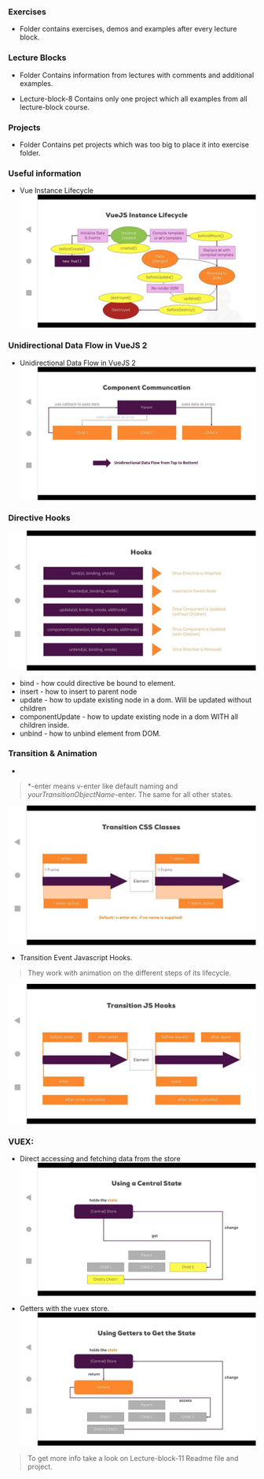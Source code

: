 ### Exercises
* Folder contains exercises, demos and examples after every lecture block.

### Lecture Blocks
* Folder Contains information from lectures with comments and additional examples.

* Lecture-block-8 Contains only one project which all examples from all lecture-block course.

### Projects
* Folder Contains pet projects which was too big to place it into exercise folder.

### Useful information
* Vue Instance Lifecycle
![VueJS-instance-lifecycle](images-from-course/75--Vue-Instance-Lifecycle.jpg)

### Unidirectional Data Flow in VueJS 2
* Unidirectional Data Flow in VueJS 2
![VueJS-instance-lifecycle](images-from-course/112-Unidirectional-data-flow-between-components.jpg)

### Directive Hooks
![VueJS-instance-lifecycle](images-from-course/164-Directive-Hooks.jpg)

* bind - how could directive be bound to element.
* insert - how to insert to parent node
* update - how to update existing node in a dom. Will be updated without children
* componentUpdate - how to update existing node in a dom WITH all children inside.
* unbind - how to unbind element from DOM.

### Transition & Animation
* 
> *-enter means v-enter like default naming and *yourTransitionObjectName*-enter.
> The same for all other states.

![VueJS-instance-lifecycle](images-from-course/191-Transitions.jpg)

* Transition Event Javascript Hooks.
> They work with animation on the different steps of its lifecycle.

![VueJS-instance-lifecycle](images-from-course/202-Transition%20Event%20Javascript%20Hooks.jpg)

### VUEX:

* Direct accessing and fetching data from the store
![VueJS-instance-lifecycle](images-from-course/260-Vuex.jpg)


* Getters with the vuex store.
![VueJS-instance-lifecycle](images-from-course/264-getters-with-vuex.jpg)


> To get more info take a look on Lecture-block-11 Readme file and project.